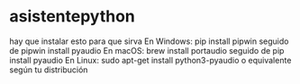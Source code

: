 # asistentepython
hay que instalar esto para que sirva
En Windows: pip install pipwin seguido de pipwin install pyaudio
En macOS: brew install portaudio seguido de pip install pyaudio
En Linux: sudo apt-get install python3-pyaudio o equivalente según tu distribución
